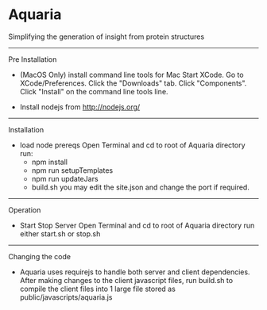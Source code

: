 # Aquaria
Simplifying the generation of insight from protein structures


----------
Pre Installation
- (MacOS Only) install command line tools for Mac
	Start XCode.
	Go to XCode/Preferences.
	Click the "Downloads" tab.
	Click "Components".
	Click "Install" on the command line tools line.

- Install nodejs
	from http://nodejs.org/

--------
Installation
- load node prereqs
	Open Terminal and cd to root of Aquaria directory
	run:
	 - npm install
	 - npm run setupTemplates
	 - npm run updateJars
	 - build.sh
  you may edit the site.json and change the port if required.
  
-------
Operation
- Start Stop Server
	Open Terminal and cd to root of Aquaria directory
	run either start.sh or stop.sh

-------
Changing the code
- Aquaria uses requirejs to handle both server and client dependencies. After making changes to the client javascript files, run build.sh to compile the client files into 1 large file stored as public/javascripts/aquaria.js


